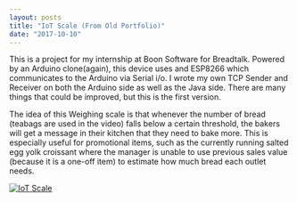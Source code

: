 ```yaml
---
layout: posts
title: "IoT Scale (From Old Portfolio)"
date: "2017-10-10"
---
```

This is a project for my internship at Boon Software for Breadtalk. Powered by an Arduino clone(again), this device uses and ESP8266 which communicates to the Arduino via Serial i/o. I wrote my own TCP Sender and Receiver on both the Arduino side as well as the Java side. There are many things that could be improved, but this is the first version.

The idea of this Weighing scale is that whenever the number of bread (teabags are used in the video) falls below a certain threshold, the bakers will get a message in their kitchen that they need to bake more. This is especially useful for promotional items, such as the currently running salted egg yolk croissant where the manager is unable to use previous sales value (because it is a one-off item) to estimate how much bread each outlet needs.

[![IoT Scale](https://img.youtube.com/vi/wi4-E1bA4Mc/0.jpg)](https://www.youtube.com/watch?v=wi4-E1bA4Mc)
